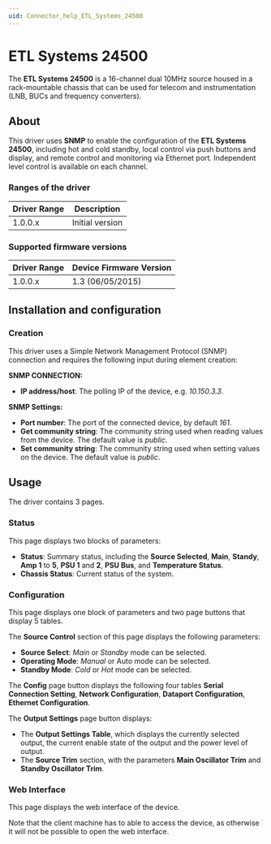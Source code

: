 ```yaml
---
uid: Connector_help_ETL_Systems_24500
---
```


# ETL Systems 24500

The **ETL Systems 24500** is a 16-channel dual 10MHz source housed in a rack-mountable chassis that can be used for telecom and instrumentation (LNB, BUCs and frequency converters).

## About

This driver uses **SNMP** to enable the configuration of the **ETL Systems 24500**, including hot and cold standby, local control via push buttons and display, and remote control and monitoring via Ethernet port. Independent level control is available on each channel.

### Ranges of the driver

| **Driver Range** | **Description** |
|------------------|-----------------|
| 1.0.0.x          | Initial version |

### Supported firmware versions

| **Driver Range** | **Device Firmware Version** |
|------------------|-----------------------------|
| 1.0.0.x          | 1.3 (06/05/2015)            |

## Installation and configuration

### Creation

This driver uses a Simple Network Management Protocol (SNMP) connection and requires the following input during element creation:

**SNMP CONNECTION:**

- **IP address/host**: The polling IP of the device, e.g. *10.150.3.3*.

**SNMP Settings:**

- **Port number**: The port of the connected device, by default *161*.
- **Get community string**: The community string used when reading values from the device. The default value is *public*.
- **Set community string**: The community string used when setting values on the device. The default value is *public*.

## Usage

The driver contains 3 pages.

### Status

This page displays two blocks of parameters:

- **Status**: Summary status, including the **Source Selected**, **Main**, **Standy**, **Amp 1** to **5**, **PSU 1** and **2**, **PSU Bus**, and **Temperature Status**.
- **Chassis Status**: Current status of the system.

### Configuration

This page displays one block of parameters and two page buttons that display 5 tables.

The **Source Control** section of this page displays the following parameters:

- **Source Select**: *Main* or *Standby* mode can be selected.
- **Operating Mode**: *Manual* or Auto mode can be selected.
- **Standby Mode**: *Cold* or *Hot* mode can be selected.

The **Config** page button displays the following four tables **Serial Connection Setting**, **Network Configuration**, **Dataport Configuration**, **Ethernet Configuration**.

The **Output Settings** page button displays:

- The **Output Settings Table**, which displays the currently selected output, the current enable state of the output and the power level of output.
- The **Source Trim** section, with the parameters **Main Oscillator Trim** and **Standby Oscillator Trim**.

### Web Interface

This page displays the web interface of the device.

Note that the client machine has to able to access the device, as otherwise it will not be possible to open the web interface.

